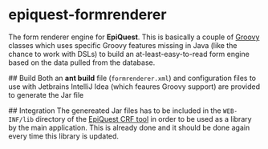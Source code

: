 epiquest-formrenderer
=====================

The form renderer engine for __EpiQuest__. This is basically a couple of [Groovy](http://groovy.codehaus.org) classes which uses specific Groovy features missing in Java (like the chance to work with DSLs) to build an at-least-easy-to-read form engine based on the data pulled from the database.

## Build
Both an __ant build__ file (`formrenderer.xml`) and configuration files to use with Jetbrains IntelliJ Idea (which feaures Groovy support) are provided to generate the Jar file

## Integration
The genereated Jar files has to be included in the `WEB-INF/lib` directory of the [EpiQuest CRF tool](https://github.com/telekosmos/appform) in order to be used as a library by the main application. This is already done and it should be done again every time this library is updated.
